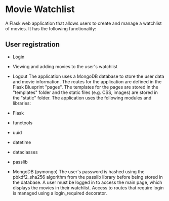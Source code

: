 # Movie Watchlist
A Flask web application that allows users to create and manage a watchlist of movies. It has the following functionality:

## User registration
- Login
- Viewing and adding movies to the user's watchlist
- Logout
The application uses a MongoDB database to store the user data and movie information. The routes for the application are defined in the Flask Blueprint "pages". The templates for the pages are stored in the "templates" folder and the static files (e.g. CSS, images) are stored in the "static" folder. The application uses the following modules and libraries:

- Flask
- functools
- uuid
- datetime
- dataclasses
- passlib
- MongoDB (pymongo)
The user's password is hashed using the pbkdf2_sha256 algorithm from the passlib library before being stored in the database. A user must be logged in to access the main page, which displays the movies in their watchlist. Access to routes that require login is managed using a login_required decorator.
